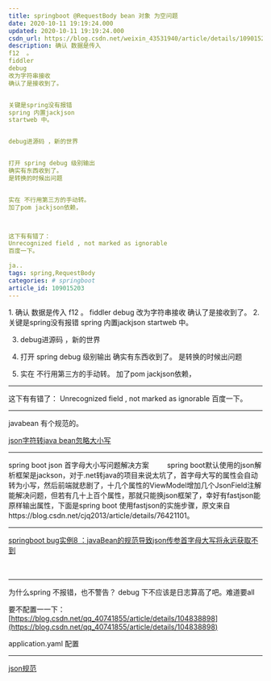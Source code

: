 ```yaml
---
title: springboot @RequestBody bean 对象 为空问题
date: 2020-10-11 19:19:24.000
updated: 2020-10-11 19:19:24.000
csdn_url: https://blog.csdn.net/weixin_43531940/article/details/109015203
description: 确认 数据是传入
f12  。
fiddler
debug
改为字符串接收
确认了是接收到了。


关键是spring没有报错
spring 内置jackjson
startweb 中。


debug进源码 ，新的世界


打开 spring debug 级别输出
确实有东西收到了。
是转换的时候出问题


实在 不行用第三方的手动转。
加了pom jackjson依赖，



这下有有错了：
Unrecognized field , not marked as ignorable
百度一下。

ja..
tags: spring,RequestBody
categories: # springboot
article_id: 109015203
---
```

﻿1. 确认 数据是传入
  f12  。
  fiddler
  debug 
  改为字符串接收
  确认了是接收到了。
2. 关键是spring没有报错
 spring 内置jackjson
 startweb 中。


3. debug进源码 ，新的世界
  
4. 打开 spring debug 级别输出 
  确实有东西收到了。
  是转换的时候出问题
5. 实在 不行用第三方的手动转。
  加了pom jackjson依赖，
---
这下有有错了：
Unrecognized field , not marked as ignorable
百度一下。


---

javabean 有个规范的。


[json字符转java bean忽略大小写](https://www.shuzhiduo.com/A/D854DloV5E/)

---

spring boot json 首字母大小写问题解决方案
　　 spring boot默认使用的json解析框架是jackson，对于.net转java的项目来说太坑了，首字母大写的属性会自动转为小写，然后前端就悲剧了，十几个属性的ViewModel增加几个JsonField注解能解决问题，但若有几十上百个属性，那就只能换json框架了，幸好有fastjson能原样输出属性，下面是spring boot 使用fastjson的实施步骤，原文来自https://blog.csdn.net/cjq2013/article/details/76421101。

---

[springboot bug实例8 ：javaBean的规范导致json传参首字母大写将永远获取不到](https://www.jianshu.com/p/fe54ecf90742)

　　 

---
为什么spring 不报错，也不警告？
debug 下不应该是日志算高了吧。难道要all

要不配置一一下：
[https://blog.csdn.net/qq_40741855/article/details/104838898](https://blog.csdn.net/qq_40741855/article/details/104838898)

application.yaml 配置

----
[json规范](https://github.com/darcyliu/google-styleguide/blob/master/JSONStyleGuide.md)
